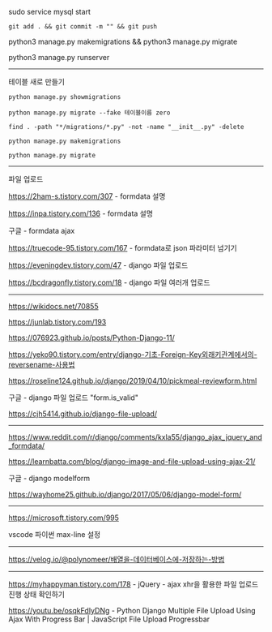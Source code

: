 sudo service mysql start

```
git add . && git commit -m "" && git push
```

python3 manage.py makemigrations && python3 manage.py migrate

python3 manage.py runserver

---

테이블 새로 만들기

```
python manage.py showmigrations

python manage.py migrate --fake 테이블이름 zero

find . -path "*/migrations/*.py" -not -name "__init__.py" -delete

python manage.py makemigrations

python manage.py migrate
```

---

파일 업로드

https://2ham-s.tistory.com/307 - formdata 설명

https://inpa.tistory.com/136 - formdata 설명

구글 - formdata ajax

https://truecode-95.tistory.com/167 - formdata로 json 파라미터 넘기기

https://eveningdev.tistory.com/47 - django 파일 업로드

https://bcdragonfly.tistory.com/18 - django 파일 여러개 업로드

---

https://wikidocs.net/70855

https://junlab.tistory.com/193

https://076923.github.io/posts/Python-Django-11/

https://yeko90.tistory.com/entry/django-기초-Foreign-Key외래키관계에서의-reversename-사용법

https://roseline124.github.io/django/2019/04/10/pickmeal-reviewform.html

구글 - django 파일 업로드 "form.is_valid"

https://cjh5414.github.io/django-file-upload/

---

https://www.reddit.com/r/django/comments/kxla55/django_ajax_jquery_and_formdata/

https://learnbatta.com/blog/django-image-and-file-upload-using-ajax-21/

구글 - django modelform

https://wayhome25.github.io/django/2017/05/06/django-model-form/

---

https://microsoft.tistory.com/995

vscode 파이썬 max-line 설정

---

https://velog.io/@polynomeer/배열을-데이터베이스에-저장하는-방법

---

https://myhappyman.tistory.com/178 - jQuery - ajax xhr을 활용한 파일 업로드 진행 상태 확인하기

https://youtu.be/osqkFdIyDNg - Python Django Multiple File Upload Using Ajax With Progress Bar | JavaScript File Upload Progressbar
